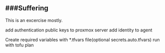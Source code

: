 ###Suffering
-------

This is an excercise mostly.

add authentication public keys to proxmox server
add identity to agent

Create required variables with *.tfvars file(optional secrets.auto.tfvars)
run with tofu plan
